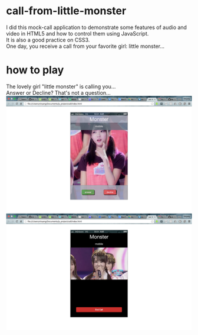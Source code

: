 # call-from-little-monster
I did this mock-call application to demonstrate some features of audio and video in HTML5 and how to control them using JavaScript.   
It is also a good practice on CSS3.  
One day, you receive a call from your favorite girl: little monster...
# how to play
The lovely girl "little monster" is calling you...  
Answer or Decline? That's not a question...
![alt tag](https://raw.githubusercontent.com/xinyzhang9/call-from-little-monster/master/screen.png)
![alt tag](https://raw.githubusercontent.com/xinyzhang9/call-from-little-monster/master/screen2.png)
